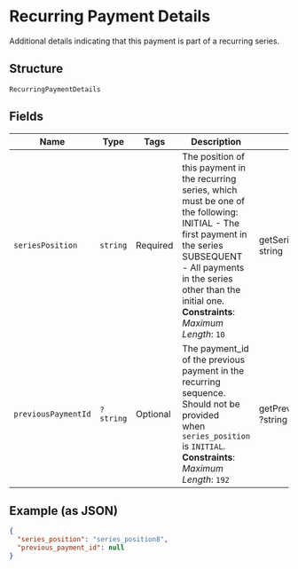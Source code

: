 
# Recurring Payment Details

Additional details indicating that this payment is part of a recurring series.

## Structure

`RecurringPaymentDetails`

## Fields

| Name | Type | Tags | Description | Getter | Setter |
|  --- | --- | --- | --- | --- | --- |
| `seriesPosition` | `string` | Required | The position of this payment in the recurring series, which must be one of the following:<br>INITIAL - The first payment in the series<br>SUBSEQUENT - All payments in the series other than the initial one.<br>**Constraints**: *Maximum Length*: `10` | getSeriesPosition(): string | setSeriesPosition(string seriesPosition): void |
| `previousPaymentId` | `?string` | Optional | The payment_id of the previous payment in the recurring sequence.  Should not be provided<br>when `series_position` is `INITIAL`.<br>**Constraints**: *Maximum Length*: `192` | getPreviousPaymentId(): ?string | setPreviousPaymentId(?string previousPaymentId): void |

## Example (as JSON)

```json
{
  "series_position": "series_position8",
  "previous_payment_id": null
}
```

